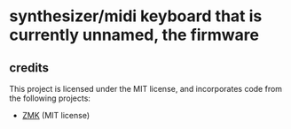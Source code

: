 # synthesizer/midi keyboard that is currently unnamed, the firmware

## credits

This project is licensed under the MIT license, and incorporates code from the following projects:

- [ZMK](https://github.com/zmkfirmware/zmk) (MIT license)